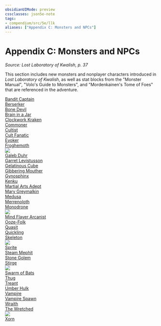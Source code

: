 ```yaml
---
obsidianUIMode: preview
cssclasses: json5e-note
tags:
- compendium/src/5e/llk
aliases: ["Appendix C: Monsters and NPCs"]
---
```

# Appendix C: Monsters and NPCs
*Source: Lost Laboratory of Kwalish, p. 37* 

This section includes new monsters and nonplayer characters introduced in *Lost Laboratory of Kwalish*, as well as stat blocks from the "Monster Manual", "Volo's Guide to Monsters", and "Mordenkainen's Tome of Foes" that are referenced in the adventure.

[Bandit Captain](/3-Mechanics/CLI/bestiary/humanoid/bandit-captain.md)  
[Berserker](/3-Mechanics/CLI/bestiary/humanoid/berserker.md)  
[Bone Devil](/3-Mechanics/CLI/bestiary/fiend/bone-devil.md)  
[Brain in a Jar](/3-Mechanics/CLI/bestiary/undead/brain-in-a-jar-llk.md)  
[Clockwork Kraken](/3-Mechanics/CLI/bestiary/construct/clockwork-kraken-llk.md)  
[Commoner](/3-Mechanics/CLI/bestiary/humanoid/commoner.md)  
[Cultist](/3-Mechanics/CLI/bestiary/humanoid/cultist.md)  
[Cult Fanatic](/3-Mechanics/CLI/bestiary/humanoid/cult-fanatic.md)  
[Evoker](/3-Mechanics/CLI/bestiary/humanoid/evoker-wizard-mpmm.md)  
[Froghemoth](/3-Mechanics/CLI/bestiary/monstrosity/froghemoth-mpmm.md)  
![](/3-Mechanics/CLI/adventures/lost-laboratory-of-kwalish/img/022-dndxl-froghemoth.webp#center)  
[Galeb Duhr](/3-Mechanics/CLI/bestiary/elemental/galeb-duhr.md)  
[Garret Levistusson](/3-Mechanics/CLI/bestiary/npc/garret-levistusson-llk.md)  
[Gelatinous Cube](/3-Mechanics/CLI/bestiary/ooze/gelatinous-cube.md)  
[Gibbering Mouther](/3-Mechanics/CLI/bestiary/aberration/gibbering-mouther.md)  
[Gynosphinx](/3-Mechanics/CLI/bestiary/monstrosity/gynosphinx.md)  
[Kenku](/3-Mechanics/CLI/bestiary/humanoid/kenku.md)  
[Martial Arts Adept](/3-Mechanics/CLI/bestiary/humanoid/martial-arts-adept-mpmm.md)  
[Mary Greymalkin](/3-Mechanics/CLI/bestiary/npc/mary-greymalkin-llk.md)  
[Medusa](/3-Mechanics/CLI/bestiary/monstrosity/medusa.md)  
[Merrenoloth](/3-Mechanics/CLI/bestiary/fiend/merrenoloth-mpmm.md)  
[Monodrone](/3-Mechanics/CLI/bestiary/construct/monodrone.md)  
![](/3-Mechanics/CLI/adventures/lost-laboratory-of-kwalish/img/031-gearbox.webp#center)  
[Mind Flayer Arcanist](/3-Mechanics/CLI/bestiary/aberration/mind-flayer-arcanist.md)  
[Ooze-Folk](/3-Mechanics/CLI/bestiary/ooze/ooze-folk-llk.md)  
[Quasit](/3-Mechanics/CLI/bestiary/fiend/quasit.md)  
[Quickling](/3-Mechanics/CLI/bestiary/fey/quickling-mpmm.md)  
[Skeleton](/3-Mechanics/CLI/bestiary/undead/skeleton.md)  
![](/3-Mechanics/CLI/adventures/lost-laboratory-of-kwalish/img/035-dndxl-skeleton.webp#center)  
[Sprite](/3-Mechanics/CLI/bestiary/fey/sprite.md)  
[Steam Mephit](/3-Mechanics/CLI/bestiary/elemental/steam-mephit.md)  
[Stone Golem](/3-Mechanics/CLI/bestiary/construct/stone-golem.md)  
[Stirge](/3-Mechanics/CLI/bestiary/beast/stirge.md)  
![](/3-Mechanics/CLI/adventures/lost-laboratory-of-kwalish/img/040-dndxl-stirge.webp#center)  
[Swarm of Bats](/3-Mechanics/CLI/bestiary/beast/swarm-of-bats.md)  
[Thug](/3-Mechanics/CLI/bestiary/humanoid/thug.md)  
[Treant](/3-Mechanics/CLI/bestiary/plant/treant.md)  
[Umber Hulk](/3-Mechanics/CLI/bestiary/monstrosity/umber-hulk.md)  
[Vampire](/3-Mechanics/CLI/bestiary/undead/vampire.md)  
[Vampire Spawn](/3-Mechanics/CLI/bestiary/undead/vampire-spawn.md)  
[Wraith](/3-Mechanics/CLI/bestiary/undead/wraith.md)  
[The Wretched](/3-Mechanics/CLI/bestiary/monstrosity/wretched-sorrowsworn-mpmm.md)  
![](/3-Mechanics/CLI/adventures/lost-laboratory-of-kwalish/img/046-dndxl-wretched.webp#center)  
[Xorn](/3-Mechanics/CLI/bestiary/elemental/xorn.md)